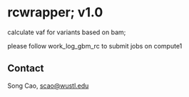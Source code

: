 # rcwrapper; v1.0
calculate vaf for variants based on bam; 

please follow work_log_gbm_rc  to submit jobs on compute1


## Contact ##

Song Cao, scao@wustl.edu 
